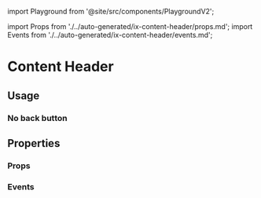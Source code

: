import Playground from '@site/src/components/PlaygroundV2';

import Props from './../auto-generated/ix-content-header/props.md';
import Events from './../auto-generated/ix-content-header/events.md';

# Content Header

## Usage

<Playground
name="content-header"
examplesByName>
</Playground>

### No back button

<Playground
name="content-header-no-back"
examplesByName>
</Playground>

## Properties

### Props

<Props />

### Events

<Events />

